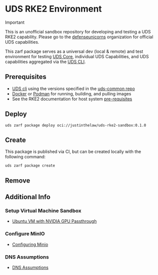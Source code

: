# UDS RKE2 Environment

> [!IMPORTANT]
> This is an unofficial sandbox repository for developing and testing a UDS RKE2 capability. Please go to the [defenseunicorns](https://github.com/defenseunicorns) organization for official UDS capabilities.

This zarf package serves as a universal dev (local & remote) and test environment for testing [UDS Core](https://github.com/defenseunicorns/uds-core), individual UDS Capabilities, and UDS capabilities aggregated via the [UDS CLI](https://github.com/defenseunicorns/uds-cli).

## Prerequisites

- [UDS cli](https://github.com/defenseunicorns/uds-cli/blob/main/README.md#install) using the versions specified in the [uds-common repo](https://github.com/defenseunicorns/uds-common/blob/main/README.md#supported-tool-versions)
- [Docker](https://docs.docker.com/get-docker/) or [Podman](https://podman.io/getting-started/installation) for running, building, and pulling images
- See the RKE2 documentation for host system [pre-requisites](https://docs.rke2.io/install/requirements)

## Deploy

<!-- x-release-please-start-version -->

`uds zarf package deploy oci://justinthelaw/uds-rke2-sandbox:0.1.0`

<!-- x-release-please-end -->

## Create

This package is published via CI, but can be created locally with the following command:

`uds zarf package create`

## Remove

<!-- TODO: Write an automated cluster removal script -->

## Additional Info

<!-- TODO: Add advanced node networking and security configurations -->

### Setup Virtual Machine Sandbox

- [Ubuntu VM with NVIDIA GPU Passthrough](docs/vm/README.md)

### Configure MinIO

- [Configuring Minio](docs/MINIO.md)

### DNS Assumptions

- [DNS Assumptions](docs/DNS.md)
